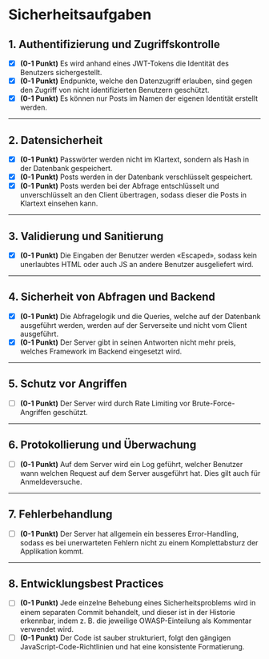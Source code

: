# **Sicherheitsaufgaben**

## **1. Authentifizierung und Zugriffskontrolle**

- [x] **(0-1 Punkt)** Es wird anhand eines JWT-Tokens die Identität des Benutzers sichergestellt.
- [x] **(0-1 Punkt)** Endpunkte, welche den Datenzugriff erlauben, sind gegen den Zugriff von nicht identifizierten Benutzern geschützt.
- [x] **(0-1 Punkt)** Es können nur Posts im Namen der eigenen Identität erstellt werden.

---

## **2. Datensicherheit**

- [x] **(0-1 Punkt)** Passwörter werden nicht im Klartext, sondern als Hash in der Datenbank gespeichert.
- [x] **(0-1 Punkt)** Posts werden in der Datenbank verschlüsselt gespeichert.
- [x] **(0-1 Punkt)** Posts werden bei der Abfrage entschlüsselt und unverschlüsselt an den Client übertragen, sodass dieser die Posts in Klartext einsehen kann.

---

## **3. Validierung und Sanitierung**

- [x] **(0-1 Punkt)** Die Eingaben der Benutzer werden «Escaped», sodass kein unerlaubtes HTML oder auch JS an andere Benutzer ausgeliefert wird.

---

## **4. Sicherheit von Abfragen und Backend**

- [x] **(0-1 Punkt)** Die Abfragelogik und die Queries, welche auf der Datenbank ausgeführt werden, werden auf der Serverseite und nicht vom Client ausgeführt.
- [x] **(0-1 Punkt)** Der Server gibt in seinen Antworten nicht mehr preis, welches Framework im Backend eingesetzt wird.

---

## **5. Schutz vor Angriffen**

- [ ] **(0-1 Punkt)** Der Server wird durch Rate Limiting vor Brute-Force-Angriffen geschützt.

---

## **6. Protokollierung und Überwachung**

- [ ] **(0-1 Punkt)** Auf dem Server wird ein Log geführt, welcher Benutzer wann welchen Request auf dem Server ausgeführt hat. Dies gilt auch für Anmeldeversuche.

---

## **7. Fehlerbehandlung**

- [ ] **(0-1 Punkt)** Der Server hat allgemein ein besseres Error-Handling, sodass es bei unerwarteten Fehlern nicht zu einem Komplettabsturz der Applikation kommt.

---

## **8. Entwicklungsbest Practices**

- [ ] **(0-1 Punkt)** Jede einzelne Behebung eines Sicherheitsproblems wird in einem separaten Commit behandelt, und dieser ist in der Historie erkennbar, indem z. B. die jeweilige OWASP-Einteilung als Kommentar verwendet wird.
- [ ] **(0-1 Punkt)** Der Code ist sauber strukturiert, folgt den gängigen JavaScript-Code-Richtlinien und hat eine konsistente Formatierung.
